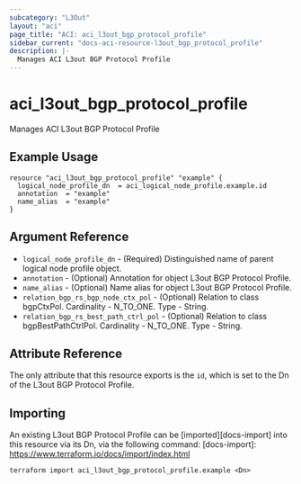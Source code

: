 ```yaml
---
subcategory: "L3Out"
layout: "aci"
page_title: "ACI: aci_l3out_bgp_protocol_profile"
sidebar_current: "docs-aci-resource-l3out_bgp_protocol_profile"
description: |-
  Manages ACI L3out BGP Protocol Profile
---
```


# aci_l3out_bgp_protocol_profile

Manages ACI L3out BGP Protocol Profile

## Example Usage

```hcl
resource "aci_l3out_bgp_protocol_profile" "example" {
  logical_node_profile_dn  = aci_logical_node_profile.example.id
  annotation  = "example"
  name_alias  = "example"
}
```

## Argument Reference

- `logical_node_profile_dn` - (Required) Distinguished name of parent logical node profile object.
- `annotation` - (Optional) Annotation for object L3out BGP Protocol Profile.
- `name_alias` - (Optional) Name alias for object L3out BGP Protocol Profile.
- `relation_bgp_rs_bgp_node_ctx_pol` - (Optional) Relation to class bgpCtxPol. Cardinality - N_TO_ONE. Type - String.
- `relation_bgp_rs_best_path_ctrl_pol` - (Optional) Relation to class bgpBestPathCtrlPol. Cardinality - N_TO_ONE. Type - String.
## Attribute Reference

The only attribute that this resource exports is the `id`, which is set to the Dn of the L3out BGP Protocol Profile.

## Importing

An existing L3out BGP Protocol Profile can be [imported][docs-import] into this resource via its Dn, via the following command:
[docs-import]: https://www.terraform.io/docs/import/index.html

```
terraform import aci_l3out_bgp_protocol_profile.example <Dn>
```
